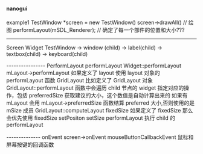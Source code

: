 #### nanogui

example1
    TestWindow *screen = new TestWindow()
        screen->drawAll() // 绘图
            performLayout(mSDL_Renderer); // 确定了每一个部件的位置和大小???

----------------
Screen
    Widget
        TestWindow   ->  window (child)  -> label(child)
                                         -> textbox(child)
                                         -> keyboard(child)

---------------- PerformLayout
performLayout
    Widget::performLayout
        mLayout->performLayout 如果定义了 layout 使用 layout 对象的 performLayout 函数
        GridLayout 比如定义了 GridLayout 对象
            GridLayout::performLayout 函数中会遍历 child 节点的 widget 指定对应的操作，包括
                preferredSize 获取建议的大小，这个数值是自动计算出来的
                    如果有 mLayout 会用 mLayout->preferredSize 函数结算 preferred 大小,否则使用的是 mSize 成员
                    GridLayout::computeLayout
                fixedSize  如果定义了 fixedSize 那么会优先使用 fixedSize
                setPositon
                setSize
                performLayout 执行 child 的 performLayout

-------------- onEvent
screen->onEvent
    mouseButtonCallbackEvent 鼠标和屏幕按键的回调函数
